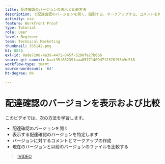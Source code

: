 ```yaml
---
title: 配達確認のバージョンの表示と比較方法
description: で配達確認のバージョンを開く、識別する、マークアップする、コメントを付ける、および比較する方法を説明します。 [!DNL  Workfront].
activity: use
feature: Workfront Proof
type: Tutorial
role: User
level: Beginner
team: Technical Marketing
thumbnail: 335142.png
kt: 8845
exl-id: 8ade7208-4a39-4471-845f-5290fe27b66b
source-git-commit: baaf95f88239faaa05771409d7f2376193b9c518
workflow-type: tm+mt
source-wordcount: '64'
ht-degree: 0%

---
```


# 配達確認のバージョンを表示および比較

このビデオでは、次の方法を学習します。

* 配達確認のバージョンを開く
* 表示する配達確認のバージョンを特定します
* バージョンに対するコメントとマークアップの作成
* 現在のバージョンと以前のバージョンのファイルを比較する

>[!VIDEO](https://video.tv.adobe.com/v/335142/?quality=12)

<!--
## Learn more
* Compare proofs
-->
